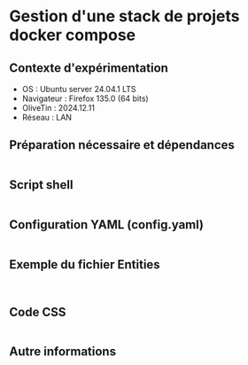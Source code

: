 # Gestion d'une stack de projets docker compose
## Contexte d'expérimentation
* OS : Ubuntu server 24.04.1 LTS
* Navigateur : Firefox 135.0 (64 bits)
* OliveTin : 2024.12.11
* Réseau : LAN
  
## Préparation nécessaire et dépendances
```bash
```

## Script shell
```bash
```

## Configuration YAML (config.yaml)
```yaml
```

## Exemple du fichier Entities
```json
```
```yaml
```

## Code CSS
```css
```

## Autre informations
